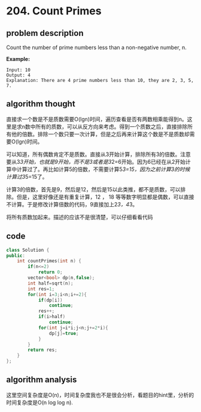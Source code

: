 # 204. Count Primes

## problem description

Count the number of prime numbers less than a non-negative number, n.

**Example:**

```text
Input: 10
Output: 4
Explanation: There are 4 prime numbers less than 10, they are 2, 3, 5, 7.
```

## algorithm thought

直接求一个数是不是质数需要O(lgn)时间，遍历查看是否有两数相乘能得到n。这里是求n数中所有的质数，可以从反方向来考虑。得到一个质数之后，直接排除所有他的倍数。排除一个数只要一次计算，但是之后再来计算这个数是不是质数却需要O(lgn)时间。

可以知道，所有偶数肯定不是质数。直接从3开始计算，排除所有3的倍数。注意要从3*3开始，也就是9开始，而不是3或者是3*2=6开始。因为6已经在从2开始计算中计算过了。再比如计算5的倍数，不需要计算5*3=15，因为之前计算3的时候计算过3*5=15了。

计算3的倍数，首先是9，然后是12，然后是15以此类推，都不是质数，可以排除。但是，这里好像还是有重复计算，12 ， 18 等等数字明显都是偶数，可以直接不计算。于是修改计算倍数的代码，9直接加上2*3，4*3。

将所有质数加起来。描述的应该不是很清楚，可以仔细看看代码

## code

```c++
class Solution {
public:
    int countPrimes(int n) {
        if(n<=2)
            return 0;
        vector<bool> dp(n,false);
        int half=sqrt(n);
        int res=1;
        for(int i=3;i<n;i+=2){
            if(dp[i])
                continue;
            res++;
            if(i>half)
                continue;
            for(int j=i*i;j<n;j+=2*i){
                dp[j]=true;
            }
        }
        return res;
    }
};
```

## algorithm analysis

这里空间复杂度是O(n)，时间复杂度我也不是很会分析，看题目的hint里，分析的时间复杂度是O(n log log n). 